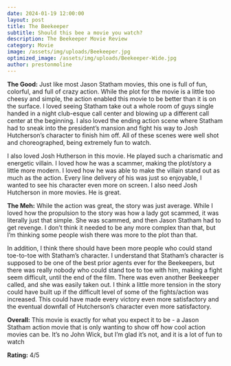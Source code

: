 ```yaml
---
date: 2024-01-19 12:00:00
layout: post
title: The Beekeeper
subtitle: Should this bee a movie you watch?
description: The Beekeeper Movie Review
category: Movie
image: /assets/img/uploads/Beekeeper.jpg
optimized_image: /assets/img/uploads/Beekeeper-Wide.jpg
author: prestonmoline
---
```


**The Good:**
Just like most Jason Statham movies, this one is full of fun, colorful, and full of crazy action. While the plot for the movie is a little too cheesy and simple, the action enabled this movie to be better than it  is on the surface. I loved seeing Statham take out a whole room of guys single handed in a night club-esque call center and blowing up a different call center at the beginning. I also loved the ending action scene where Statham had to sneak into the president’s mansion and fight his way to Josh Hutcherson’s character to finish him off. All of these scenes were well shot and choreographed, being extremely fun to watch.

I also loved Josh Hutherson in this movie. He played such a charismatic and energetic villain. I loved how he was a scammer, making the plot/story a little more modern. I loved how he was able to make the villain stand out as much as the action. Every line delivery of his was just so enjoyable, I wanted to see his character even more on screen. I also need Josh Hutcherson in more movies. He is great.



**The Meh:**
While the action was great, the story was just average. While I loved how the propulsion to the story was how a lady got scammed, it was literally just that simple. She was scammed, and then Jason Statham had to get revenge. I don’t think it needed to be any more complex than that, but I’m thinking some people wish there was more to the plot than that. 

In addition, I think there should have been more people who could stand toe-to-toe with Statham’s character. I understand that Statham’s character is supposed to be one of the best prior agents ever for the Beekeepers, but there was really nobody who could stand toe to toe with him, making a fight seem difficult, until the end of the film. There was even another Beekeeper called, and she was easily taken out. I think a little more tension in the story could have built up if the difficult level of some of the fights/action was increased. This could have made every victory even more satisfactory and the eventual downfall of Hutcherson’s character even more satisfactory.


**Overall:**
This movie is exactly for what you expect it to be - a Jason Statham action movie that is only wanting to show off how cool action movies can be. It’s no John Wick, but I’m glad it’s not, and it is a lot of fun to watch


**Rating:**
4/5
